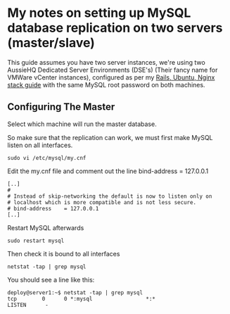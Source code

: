 My notes on setting up MySQL database replication on two servers (master/slave)
============================

This guide assumes you have two server instances, we're using two AussieHQ Dedicated Server Environments (DSE's) (Their fancy name for VMWare vCenter instances), configured as per my [Rails, Ubuntu, Nginx stack guide](http://github.com/ivanvanderbyl/rails-nginx-passenger-ubuntu)
with the same MySQL root password on both machines.

Configuring The Master
----------------------

Select which machine will run the master database.

So make sure that the replication can work, we must first make MySQL listen on all interfaces.

    sudo vi /etc/mysql/my.cnf

Edit the my.cnf file and comment out the line bind-address = 127.0.0.1

    [..]
    #
    # Instead of skip-networking the default is now to listen only on
    # localhost which is more compatible and is not less secure.
    # bind-address    = 127.0.0.1
    [..]

Restart MySQL afterwards

    sudo restart mysql
    
Then check it is bound to all interfaces

    netstat -tap | grep mysql

You should see a line like this:
    
    deploy@server1:~$ netstat -tap | grep mysql
    tcp        0      0 *:mysql                 *:*                     LISTEN      -
    
